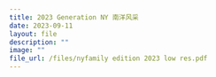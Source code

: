 ```yaml
---
title: 2023 Generation NY 南洋风采
date: 2023-09-11
layout: file
description: ""
image: ""
file_url: /files/nyfamily edition 2023 low res.pdf
---
```

